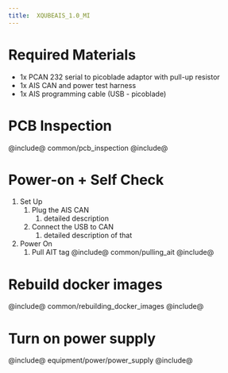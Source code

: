 ```yaml
---
title:	XQUBEAIS_1.0_MI
---
```


# Required Materials
* 1x PCAN 232 serial to picoblade adaptor with pull-up resistor
* 1x AIS CAN and power test harness
* 1x AIS programming cable (USB - picoblade)

# PCB Inspection

@include@ common/pcb_inspection @include@

# Power-on + Self Check

1. Set Up
	1. Plug the AIS CAN
		1. detailed description
	1.	Connect the USB to CAN
    	1. detailed description of that
1. Power On
  	1. Pull AIT tag
    	@include@ common/pulling_ait @include@

# Rebuild docker images
@include@ common/rebuilding_docker_images @include@

# Turn on power supply
@include@ equipment/power/power_supply @include@